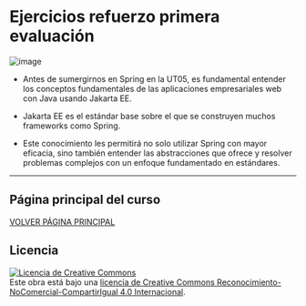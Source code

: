 # Ejercicios refuerzo primera evaluación

![image](https://github.com/user-attachments/assets/92052677-310e-4711-a604-8e3b5535908f)

- Antes de sumergirnos en Spring en la UT05, es fundamental entender los conceptos fundamentales de las aplicaciones empresariales web con Java usando Jakarta EE. 

- Jakarta EE  es el estándar base sobre el que se construyen muchos frameworks como Spring.

- Este conocimiento les permitirá no solo utilizar Spring con mayor eficacia, sino también entender las abstracciones que ofrece y resolver problemas complejos con un enfoque fundamentado en estándares.


___

## Página principal del curso
[VOLVER PÁGINA PRINCIPAL](https://github.com/profeMelola/DWES-00-2024-25)

## Licencia

<a rel="license" href="http://creativecommons.org/licenses/by-nc-sa/4.0/"><img alt="Licencia de Creative Commons" style="border-width:0" src="https://i.creativecommons.org/l/by-nc-sa/4.0/88x31.png" /></a><br />Este obra está bajo una <a rel="license" href="http://creativecommons.org/licenses/by-nc-sa/4.0/">licencia de Creative Commons Reconocimiento-NoComercial-CompartirIgual 4.0 Internacional</a>.





